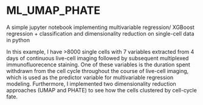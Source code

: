 # ML_UMAP_PHATE
A simple jupyter notebook implementing multivariable regression/ XGBoost regression + classification and dimensionality reduction on single-cell data in python

In this example, I have >8000 single cells with 7 variables extracted from 4 days of continuous live-cell imaging followed by subsequent multiplexed immunofluorecence staining. One of these variables is the duration spent withdrawn from the cell cycle throughout the course of live-cell imaging, which is used as the predictor variable for multivariable regression modeling. Furthermore, I implemented two dimensionality reduction approaches (UMAP and PHATE) to see how the cells clustered by cell-cycle fate.
